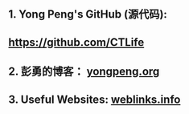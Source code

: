 ## 1. Yong Peng's GitHub (源代码): 
##  https://github.com/CTLife                                      
## 2. 彭勇的博客： [yongpeng.org](http://yongpeng.org/)                       
## 3. Useful Websites: [weblinks.info](http://weblinks.info/)                          
